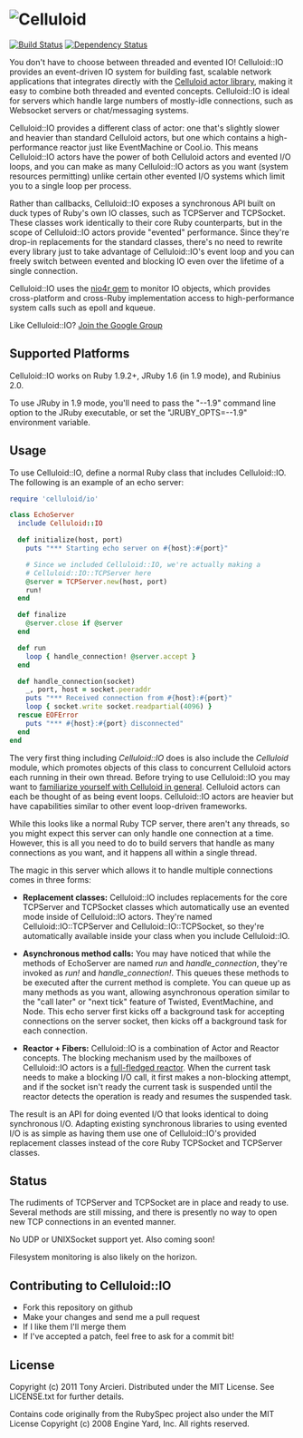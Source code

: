 ![Celluloid](https://github.com/tarcieri/celluloid-io/raw/master/logo.png)
=============
[![Build Status](https://secure.travis-ci.org/tarcieri/celluloid-io.png)](http://travis-ci.org/tarcieri/celluloid-io)
[![Dependency Status](https://gemnasium.com/tarcieri/celluloid-io.png)](https://gemnasium.com/tarcieri/celluloid-io)

You don't have to choose between threaded and evented IO! Celluloid::IO
provides an event-driven IO system for building fast, scalable network
applications that integrates directly with the
[Celluloid actor library](https://github.com/tarcieri/celluloid), making it
easy to combine both threaded and evented concepts. Celluloid::IO is ideal for
servers which handle large numbers of mostly-idle connections, such as Websocket
servers or chat/messaging systems.

Celluloid::IO provides a different class of actor: one that's slightly slower
and heavier than standard Celluloid actors, but one which contains a
high-performance reactor just like EventMachine or Cool.io. This means
Celluloid::IO actors have the power of both Celluloid actors and evented
I/O loops, and you can make as many Celluloid::IO actors as you want (system
resources permitting) unlike certain other evented I/O systems which limit you
to a single loop per process.

Rather than callbacks, Celluloid::IO exposes a synchronous API built on duck
types of Ruby's own IO classes, such as TCPServer and TCPSocket. These classes
work identically to their core Ruby counterparts, but in the scope of
Celluloid::IO actors provide "evented" performance. Since they're drop-in
replacements for the standard classes, there's no need to rewrite every
library just to take advantage of Celluloid::IO's event loop and you can
freely switch between evented and blocking IO even over the lifetime of a
single connection.

Celluloid::IO uses the [nio4r gem](https://github.com/tarcieri/nio4r)
to monitor IO objects, which provides cross-platform and cross-Ruby
implementation access to high-performance system calls such as epoll
and kqueue.

Like Celluloid::IO? [Join the Google Group](http://groups.google.com/group/celluloid-ruby)

Supported Platforms
-------------------

Celluloid::IO works on Ruby 1.9.2+, JRuby 1.6 (in 1.9 mode), and Rubinius 2.0.

To use JRuby in 1.9 mode, you'll need to pass the "--1.9" command line option
to the JRuby executable, or set the "JRUBY_OPTS=--1.9" environment variable.

Usage
-----

To use Celluloid::IO, define a normal Ruby class that includes Celluloid::IO.
The following is an example of an echo server:

```ruby
require 'celluloid/io'

class EchoServer
  include Celluloid::IO

  def initialize(host, port)
    puts "*** Starting echo server on #{host}:#{port}"

    # Since we included Celluloid::IO, we're actually making a
    # Celluloid::IO::TCPServer here
    @server = TCPServer.new(host, port)
    run!
  end

  def finalize
    @server.close if @server
  end

  def run
    loop { handle_connection! @server.accept }
  end

  def handle_connection(socket)
    _, port, host = socket.peeraddr
    puts "*** Received connection from #{host}:#{port}"
    loop { socket.write socket.readpartial(4096) }
  rescue EOFError
    puts "*** #{host}:#{port} disconnected"
  end
end
```

The very first thing including *Celluloid::IO* does is also include the
*Celluloid* module, which promotes objects of this class to concurrent Celluloid
actors each running in their own thread. Before trying to use Celluloid::IO
you may want to [familiarize yourself with Celluloid in general](https://github.com/tarcieri/celluloid/).
Celluloid actors can each be thought of as being event loops. Celluloid::IO actors
are heavier but have capabilities similar to other event loop-driven frameworks.

While this looks like a normal Ruby TCP server, there aren't any threads, so
you might expect this server can only handle one connection at a time.
However, this is all you need to do to build servers that handle as many
connections as you want, and it happens all within a single thread.

The magic in this server which allows it to handle multiple connections
comes in three forms:

* __Replacement classes:__ Celluloid::IO includes replacements for the core
  TCPServer and TCPSocket classes which automatically use an evented mode
  inside of Celluloid::IO actors. They're named Celluloid::IO::TCPServer and
  Celluloid::IO::TCPSocket, so they're automatically available inside
  your class when you include Celluloid::IO.

* __Asynchronous method calls:__ You may have noticed that while the methods
  of EchoServer are named *run* and *handle_connection*, they're invoked as
  *run!* and *handle_connection!*. This queues these methods to be executed
  after the current method is complete. You can queue up as many methods as
  you want, allowing asynchronous operation similar to the "call later" or
  "next tick" feature of Twisted, EventMachine, and Node. This echo server
  first kicks off a background task for accepting connections on the server
  socket, then kicks off a background task for each connection.

* __Reactor + Fibers:__ Celluloid::IO is a combination of Actor and Reactor
  concepts. The blocking mechanism used by the mailboxes of Celluloid::IO
  actors is a [full-fledged reactor](https://github.com/tarcieri/celluloid-io/blob/master/lib/celluloid/io/reactor.rb).
  When the current task needs to make a blocking I/O call, it first makes
  a non-blocking attempt, and if the socket isn't ready the current task
  is suspended until the reactor detects the operation is ready and resumes
  the suspended task.

The result is an API for doing evented I/O that looks identical to doing
synchronous I/O. Adapting existing synchronous libraries to using evented I/O
is as simple as having them use one of Celluloid::IO's provided replacement
classes instead of the core Ruby TCPSocket and TCPServer classes.

Status
------

The rudiments of TCPServer and TCPSocket are in place and ready to use.
Several methods are still missing, and there is presently no way to open
new TCP connections in an evented manner.

No UDP or UNIXSocket support yet. Also coming soon!

Filesystem monitoring is also likely on the horizon.

Contributing to Celluloid::IO
-----------------------------

* Fork this repository on github
* Make your changes and send me a pull request
* If I like them I'll merge them
* If I've accepted a patch, feel free to ask for a commit bit!

License
-------

Copyright (c) 2011 Tony Arcieri. Distributed under the MIT License. See
LICENSE.txt for further details.

Contains code originally from the RubySpec project also under the MIT License
Copyright (c) 2008 Engine Yard, Inc. All rights reserved.
